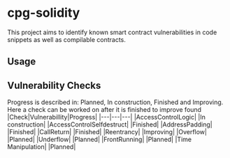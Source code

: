 # cpg-solidity
This project aims to identify known smart contract vulnerabilities in code snippets as well as compilable contracts.
## Usage
## Vulnerability Checks
Progress is described in: Planned, In construction, Finished and Improving. Here a check can be worked on after it is finished to improve found 
|Check|Vulnerabillity|Progress|
|---|---|---|
|AccessControlLogic|   |In construction|
|AccessControlSelfdestruct|   |Finished|
|AddressPadding|   |Finished|
|CallReturn|   |Finished|
|Reentrancy|   |Improving|
|Overflow|   |Planned|
|Underflow|   |Planned|
|FrontRunning|   |Planned|
|Time Manipulation|   |Planned|

